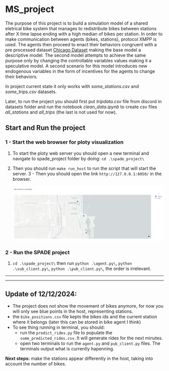 # MS_project

The purpose of this project is to build a simulation model of a shared eletrical bike system that manages to redistribute bikes between stations after X time lapse ending with a high median of bikes per station. In order to make communication between agents (bikes, stations), protocol XMPP is used. The agents then proceed to enact their behaviors congruent with a pre processed dataset [Chicago Dataset](https://divvy-tripdata.s3.amazonaws.com/index.html) making the base model a descriptive model. The second model attempts to achieve the same purpose only by changing the controllable variables values making it a speculative model. A second scenario for this model introduces new endogenous variables in the form of incentives for the agents to change their behaviors.


In project current state it only works with *some_stations.csv*  and  *some_trips.csv* datasets.

Later, to run the project you should first put *tripdata.csv* file from discord in datasets folder and run the notebook *clean_data.ipynb* to create csv files *all_stations* and *all_trips* (the last is not used for now).


## Start and Run the project

### 1 -  Start the web browser for ploty visualization

1.  To start the ploty web server you should open a new terminal and navigate to spade_project folder by doing: `cd .\spade_project\`

2. Then you should run `make run_host` to run the script that will start the server.
3 - Then you should open the link `http://127.0.0.1:8050/` in the browser.

    ![alt text](images/ploty-map.png)

### 2 - Run the SPADE project
1.  `cd .\spade_project\` then run `python .\agent.py\`, `python .\sub_client.py\`, `python .\pub_client.py\`, the order is irrelevant.

---
---

## Update of 12/12/2024:
- The project does not show the movement of bikes anymore, for now you will only see blue points in the host, representing stations.
- the `bike_positions.csv` file kepts the bikes ids and the current station where it belongs (later this can be stored in bike agent I think)
- To see thing running in terminal, you should:
    - run the `predict_rides.py` file to populate the `some_predicted_rides.csv`. It will generate rides for the next minutes.
    - open two terminals to run the `agent.py` and `pub_client.py` files. The terminals output what is currently hapenning.

**Next steps:**  make the stations appear differently in the host, taking into account the number of bikes.
